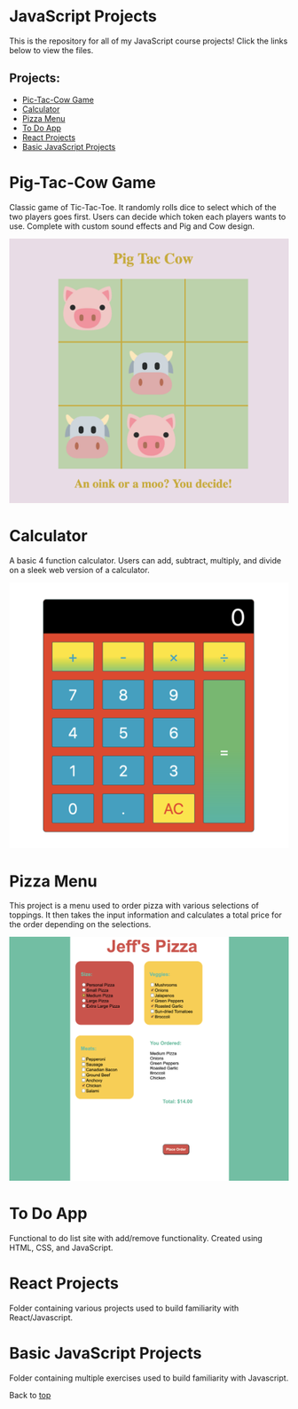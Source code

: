 # JavaScript Projects
This is the repository for all of my JavaScript course projects! Click the links below to view the files.
## Projects:
- <a href="https://github.com/alvarezsound/JavaScript-Projects/tree/main/TicTacToe" target="_blank">Pic-Tac-Cow Game</a>
- <a href="https://github.com/alvarezsound/JavaScript-Projects/tree/main/Calculator" target="_blank">Calculator</a>
- <a href="https://github.com/alvarezsound/JavaScript-Projects/tree/main/Pizza_Project" target="_blank">Pizza Menu</a>
- <a href="https://github.com/alvarezsound/JavaScript-Projects/tree/main/todo_app" target="_blank">To Do App</a>
- <a href="https://github.com/alvarezsound/JavaScript-Projects/tree/main/React_Projects" target="_blank">React Projects</a>
- <a href="https://github.com/alvarezsound/JavaScript-Projects/tree/main/Basic_JavaScript_Projects" target="_blank">Basic JavaScript Projects</a>
# Pig-Tac-Cow Game
Classic game of Tic-Tac-Toe. It randomly rolls dice to select which of the two players goes first. Users can decide which token each players wants to use. Complete with custom sound effects and Pig and Cow design.

![PigTacCow](/Images/PicTacCow.png)
# Calculator
A basic 4 function calculator. Users can add, subtract, multiply, and divide on a sleek web version of a calculator.

![Calculator](/Images/Calculator.png)
# Pizza Menu
This project is a menu used to order pizza with various selections of toppings. It then takes the input information and calculates a total price for the order depending on the selections.

![Pizza Menu](/Images/PizzaMenu.png)
# To Do App
Functional to do list site with add/remove functionality. Created using HTML, CSS, and JavaScript.
# React Projects
Folder containing various projects used to build familiarity with React/Javascript.
# Basic JavaScript Projects
Folder containing multiple exercises used to build familiarity with Javascript.

Back to [top](#JavaScript-Projects)